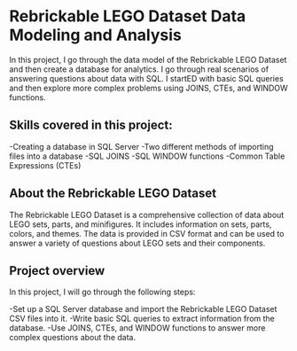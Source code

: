 # Rebrickable LEGO Dataset Data Modeling and Analysis

In this project, I go through the data model of the Rebrickable LEGO Dataset and then create a database for analytics. I go through real scenarios of answering questions about data with SQL. I startED with basic SQL queries and then explore more complex problems using JOINS, CTEs, and WINDOW functions.

## Skills covered in this project:

-Creating a database in SQL Server
-Two different methods of importing files into a database
-SQL JOINS
-SQL WINDOW functions
-Common Table Expressions (CTEs)

## About the Rebrickable LEGO Dataset

The Rebrickable LEGO Dataset is a comprehensive collection of data about LEGO sets, parts, and minifigures. It includes information on sets, parts, colors, and themes. The data is provided in CSV format and can be used to answer a variety of questions about LEGO sets and their components.

## Project overview

In this project, I will go through the following steps:

-Set up a SQL Server database and import the Rebrickable LEGO Dataset CSV files into it.
-Write basic SQL queries to extract information from the database.
-Use JOINS, CTEs, and WINDOW functions to answer more complex questions about the data.
